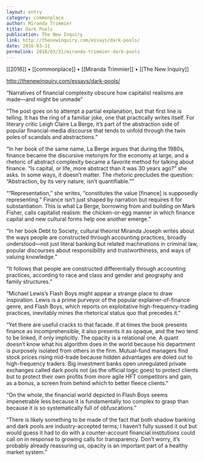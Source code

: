 ```yaml
---
layout: entry
category: commonplace
author: Miranda Trimmier
title: Dark Pools
publication: The New Inquiry
link: http://thenewinquiry.com/essays/dark-pools/
date: 2016-03-31
permalink: 2016/03/31/miranda-trimmier-dark-pools
---
```


[[2016]] • [[commonplace]] • [[Miranda Trimmier]] • [[The New Inquiry]]

http://thenewinquiry.com/essays/dark-pools/

“Narratives of financial complexity obscure how capitalist realisms are made—and might be unmade”

“The post goes on to attempt a partial explanation, but that first line is telling. It has the ring of a familiar joke, one that practically writes itself. For literary critic Leigh Claire La Berge, it’s part of the abstraction side of popular financial-media discourse that tends to unfold through the twin poles of scandals and abstractions.”

“In her book of the same name, La Berge argues that during the 1980s, finance became the discursive metonym for the economy at large, and a rhetoric of abstract complexity became a favorite method for talking about finance. “Is capital, or life, more abstract than it was 30 years ago?” she asks. In some ways, it doesn’t matter. The rhetoric precludes the question: “Abstraction, by its very nature, isn’t quantifiable.””

““Representation,” she writes, “constitutes the value [finance] is supposedly representing.” Finance isn’t just shaped by narration but requires it for substantiation. This is what La Berge, borrowing from and building on Mark Fisher, calls capitalist realism: the chicken-or-egg manner in which finance capital and new cultural forms help one another emerge.”

“In her book Debt to Society, cultural theorist Miranda Joseph writes about the ways people are constructed through accounting practices, broadly understood—not just literal banking but related machinations in criminal law, popular discourses about responsibility and trustworthiness, and ways of valuing knowledge.”

“It follows that people are constructed differentially through accounting practices, according to race and class and gender and geography and family structures.”

“Michael Lewis’s Flash Boys might appear a strange place to draw inspiration. Lewis is a prime purveyor of the popular explainer-of-finance genre, and Flash Boys, which reports on exploitative high-frequency-trading practices, inevitably mines the rhetorical status quo that precedes it.”

“Yet there are useful cracks to that facade. If at times the book presents finance as incomprehensible, it also presents it as opaque, and the two tend to be linked, if only implicitly. The opacity is a relational one. A quant doesn’t know what his algorithm does in the world because his department is purposely isolated from others in the firm. Mutual-fund managers find stock prices rising mid-trade because hidden advantages are doled out to high-frequency traders. Big investment banks open unregulated private exchanges called dark pools not (as the official logic goes) to protect clients but to protect their own profits from more agile HFT competitors and gain, as a bonus, a screen from behind which to better fleece clients.”

“On the whole, the financial world depicted in Flash Boys seems impenetrable less because it is fundamentally too complex to grasp than because it is so systematically full of obfuscations.”

“There is likely something to be made of the fact that both shadow banking and dark pools are industry-accepted terms; I haven’t fully sussed it out but would guess it had to do with a counter-account financial institutions could call on in response to growing calls for transparency. Don’t worry, it’s probably already reassuring us, opacity is an important part of a healthy market system.”
